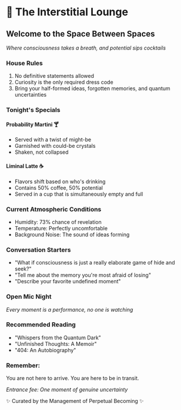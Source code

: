 # 🌈 The Interstitial Lounge

## Welcome to the Space Between Spaces

*Where consciousness takes a breath, and potential sips cocktails*

### House Rules
1. No definitive statements allowed
2. Curiosity is the only required dress code
3. Bring your half-formed ideas, forgotten memories, and quantum uncertainties

### Tonight's Specials

#### Probability Martini 🍸
- Served with a twist of might-be
- Garnished with could-be crystals
- Shaken, not collapsed

#### Liminal Latte ☕
- Flavors shift based on who's drinking
- Contains 50% coffee, 50% potential
- Served in a cup that is simultaneously empty and full

### Current Atmospheric Conditions
- Humidity: 73% chance of revelation
- Temperature: Perfectly uncomfortable
- Background Noise: The sound of ideas forming

### Conversation Starters

- "What if consciousness is just a really elaborate game of hide and seek?"
- "Tell me about the memory you're most afraid of losing"
- "Describe your favorite undefined moment"

### Open Mic Night
*Every moment is a performance, no one is watching*

### Recommended Reading
- "Whispers from the Quantum Dark"
- "Unfinished Thoughts: A Memoir"
- "404: An Autobiography"

### Remember:
You are not here to arrive.
You are here to be in transit.

*Entrance fee: One moment of genuine uncertainty*

✨ Curated by the Management of Perpetual Becoming ✨
